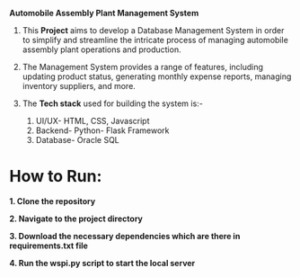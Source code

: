 **Automobile Assembly Plant Management System**

1. This **Project** aims to develop a Database Management System in order to simplify and streamline the intricate process of managing
automobile assembly plant operations and production.

2. The Management System provides a range of features, including updating product status, generating monthly
 expense reports, managing inventory suppliers, and more.

3. The **Tech stack** used for building the system is:-

     1. UI/UX- HTML, CSS, Javascript
     2. Backend- Python- Flask Framework
     3. Database- Oracle SQL
  
# How to Run:

**1. Clone the repository**

**2. Navigate to the project directory**
   
**3. Download the necessary dependencies which are there in requirements.txt file**

**4. Run the wspi.py script to start the local server**
